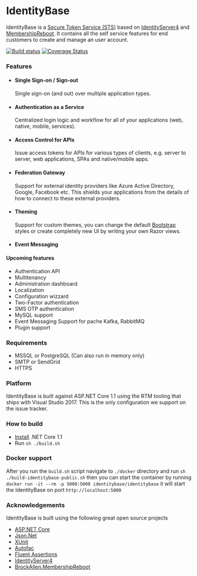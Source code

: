 # IdentityBase

IdentityBase is a [Secure Token Service (STS)](https://en.wikipedia.org/wiki/Security_token_service) based on [IdentityServer4](https://github.com/IdentityServer/IdentityServer4) and [MembershipReboot](https://github.com/brockallen/BrockAllen.MembershipReboot). It contains all the self service features for end customers to create and manage an user account.

[![Build status](https://ci.appveyor.com/api/projects/status/0kld9s4sm8b50930/branch/master?svg=true)](https://ci.appveyor.com/project/aruss81994/servicebase-identityserver/branch/master)
[![Coverage Status](https://coveralls.io/repos/github/aruss/IdentityBase/badge.svg?branch=master)](https://coveralls.io/github/aruss/IdentityBase?branch=master)

### Features

* #### Single Sign-on / Sign-out
  Single sign-on (and out) over multiple application types.
* #### Authentication as a Service
  Centralized login logic and workflow for all of your applications (web, native, mobile, services).
* #### Access Control for APIs
  Issue access tokens for APIs for various types of clients, e.g. server to server, web applications, SPAs and native/mobile apps.
* #### Federation Gateway
  Support for external identity providers like Azure Active Directory, Google, Facebook etc. This shields your applications from the details of how to connect to these external providers.
* #### Theming
  Support for custom themes, you can change the default [Bootstrap](http://getbootstrap.com/) styles or create completely new UI by writing your own Razor views.
* #### Event Messaging


#### Upcoming features
* Authentication API
* Multitenancy
* Administration dashboard
* Localization
* Configuration wizzard
* Two-Factor authentication
* SMS OTP authentication
* MySQL support
* Event Messaging Support for pache Kafka, RabbitMQ
* Plugin support

### Requirements

* MSSQL or PostgreSQL (Can also run in memory only)
* SMTP or SendGrid
* HTTPS

### Platform

IdentityBase is built against ASP.NET Core 1.1 using the RTM tooling that ships with Visual Studio 2017. This is the only configuration we support on the issue tracker.
    
### How to build

* [Install](https://www.microsoft.com/net/download/core#/current) .NET Core 1.1
* Run `sh ./build.sh`

### Docker support

After you run the `build.sh` script navigate to `./docker` directory and run `sh ./build-identitybase-public.sh` then you can start the container by running `docker run -it --rm -p 5000:5000 identitybase/identitybase` it will start the IdentityBase on port `http://localhost:5000`

### Acknowledgements

IdentityBase is built using the following great open source projects

* [ASP.NET Core](https://github.com/aspnet)
* [Json.Net](http://www.newtonsoft.com/json)
* [XUnit](https://xunit.github.io/)
* [Autofac](https://autofac.org/)
* [Fluent Assertions](http://www.fluentassertions.com/)
* [IdentityServer4](https://github.com/IdentityServer/IdentityServer4)
* [BrockAllen.MembershipReboot](https://github.com/brockallen/BrockAllen.MembershipReboot)
